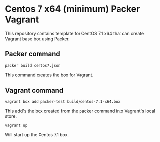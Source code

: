 Centos 7 x64 (minimum) Packer Vagrant
========================

This repository contains template for CentOS 7.1 x64 that can create Vagrant base box using Packer.

Packer command
-------------
`packer build centos7.json`

This command creates the box for Vagrant.

Vagrant command
-------------
`vagrant box add packer-test build/centos-7.1-x64.box`

This add's the box created from the packer command into Vagrant's local store.

`vagrant up`

Will start up the Centos 7.1 box.
